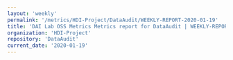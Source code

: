 ```yaml
---
layout: 'weekly'
permalink: '/metrics/HDI-Project/DataAudit/WEEKLY-REPORT-2020-01-19'
title: 'DAI Lab OSS Metrics Metrics report for DataAudit | WEEKLY-REPORT-2020-01-19'
organization: 'HDI-Project'
repository: 'DataAudit'
current_date: '2020-01-19'
---
```

